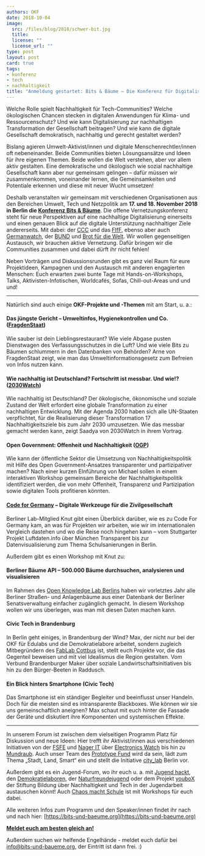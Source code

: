 ```yaml
---
authors: OKF
date: 2018-10-04
image: 
  src: /files/blog/2018/schwer-bit.jpg
  title: 
  license: ""
  license_url: ""
type: post
layout: post
card: true
tags:
- konferenz
- tech
- nachhaltigkeit
title: "Anmeldung gestartet: Bits & Bäume – Die Konferenz für Digitalisierung, Tech und Nachhaltigkeit"
---
```


Welche Rolle spielt Nachhaltigkeit für Tech-Communities? Welche ökologischen Chancen stecken in digitalen Anwendungen für Klima- und Ressourcenschutz? Und wie kann Digitalisierung zur nachhaltigen Transformation der Gesellschaft beitragen? Und wie kann die digitale Gesellschaft demokratisch, nachhaltig und gerecht gestaltet werden?

Bislang agieren Umwelt-Aktivist/innen und digitale Menschenrechtler/innen oft nebeneinander. Beide Communities bieten Lösungsansätze und Ideen für ihre eigenen Themen. Beide wollen die Welt verstehen, aber vor allem aktiv gestalten. Eine demokratische und ökologisch wie sozial nachhaltige Gesellschaft kann aber nur gemeinsam gelingen – dafür müssen wir zusammenkommen, voneinander lernen, die Gemeinsamkeiten und Potentiale erkennen und diese mit neuer Wucht umsetzen!

Deshalb veranstalten wir gemeinsam mit verschiedenen Organisationen aus den Bereichen Umwelt, Tech und Netzpolitik am **17. und 18. November 2018 in Berlin die [Konferenz Bits & Bäume](https://bits-und-baeume.org)**. Die offene Vernetzungskonferenz steht für neue Perspektiven auf eine nachhaltige Digitalisierung einerseits und einen genauen Blick auf die digitale Unterstützung nachhaltiger Ziele andererseits. Mit dabei: der [CCC](https://www.ccc.de/) und das [FIfF](https://www.fiff.de/), ebenso aber auch [Germanwatch](https://germanwatch.org/), der [BUND](https://www.bund.net/) und [Brot für die Welt](https://www.brot-fuer-die-welt.de/). Wir wollen gegenseitigen Austausch, wir brauchen aktive Vernetzung. Dafür bringen wir die Communities zusammen und dabei dürft ihr nicht fehlen!

Neben Vorträgen und Diskussionsrunden gibt es ganz viel Raum für eure Projektideen, Kampagnen und den Austausch mit anderen engagierten Menschen: Euch erwarten zwei bunte Tage mit Hands-on-Workshops, Talks, Aktivisten-Infotischen, Worldcafés, Sofas, Chill-out-Areas und und und!

----

Natürlich sind auch einige **OKF-Projekte und -Themen** mit am Start, u. a.:

#### Das jüngste Gericht – Umweltinfos, Hygienekontrollen und Co. ([FragdenStaat](https://fragdenstaat.de/))

Wie sauber ist dein Lieblingsrestaurant? Wie viele Abgase pusten Dienstwagen des Verfassungsschutzes in die Luft? Und wie viele Bits zu Bäumen schlummern in den Datenbanken von Behörden? Arne von FragdenStaat zeigt, wie man das Umweltinformationsgesetz zum Befreien von Infos nutzen kann.

#### Wie nachhaltig ist Deutschland? Fortschritt ist messbar. Und wie!? ([2030Watch](https://www.2030-watch.de/))

Wie nachhaltig ist Deutschland? Der ökologische, ökonomische und soziale Zustand der Welt erfordert eine globale Transformation zu einer nachhaltigen Entwicklung. Mit der Agenda 2030 haben sich alle UN-Staaten verpflichtet, für die Realisierung dieser Transformation 17 Nachhaltigkeitsziele bis zum Jahr 2030 umzusetzen. Wie das messbar gemacht werden kann, zeigt Saadya von 2030Watch in ihrem Vortrag.

#### Open Government: Offenheit und Nachhaltigkeit ([OGP](https://okfn.de/themen/offenes-regierungshandeln/))

Wie kann der öffentliche Sektor die Umsetzung von Nachhaltigkeitspolitik mit Hilfe des Open Government-Ansatzes transparenter und partizipativer machen? Nach einer kurzen EInführung von Michael sollen in einem interaktiven Workshop gemeinsam Bereiche der Nachhaltigkeitspolitik identifiziert werden, die von mehr Offenheit, Transparenz und Partizipation sowie digitalen Tools profitieren könnten.

#### [Code for Germany](https://codefor.de/) – Digitale Werkzeuge für die Zivilgesellschaft
Berliner Lab-Mitglied Knut gibt einen Überblick darüber, wie es zu Code For Germany kam, an was für Projekten wir arbeiten, wie wir im internationalen Vergleich dastehen und wo die Reise noch hingehen kann – vom Stuttgarter Projekt Luftdaten.info über München Transparent bis zur Datenvisualisierung zum Thema Schulsanierungen in Berlin.

Außerdem gibt es einen Workshop mit Knut zu: 
#### Berliner Bäume API – 500.000 Bäume durchsuchen, analysieren und visualisieren
Im Rahmen des [Open Knowledge Lab Berlins](https://codefor.de/berlin/) haben wir vorletztes Jahr alle Berliner Straßen- und Anlagenbäume aus einer Datenbank der Berliner Senatsverwaltung einfacher zugänglich gemacht. In diesem Workshop wollen wir uns überlegen, was man mit diesen Daten machen kann.

#### Civic Tech in Brandenburg
In Berlin geht einiges, in Brandenburg der Wind? Max, der nicht nur bei der OKF für Edulabs und die Demokratielabore arbeitet, sondern zugleich Mitbegründern des [FabLab Cottbus](http://blog.fablab-cottbus.de/) ist, stellt euch Projekte vor, die das Gegenteil beweisen und mit viel Idealismus die Region gestalten. Vom Verbund Brandenburger Maker über soziale Landwirtschaftsinitiativen bis hin zu den Bürger-Beeten in Raddusch. 

#### Ein Blick hinters Smartphone (Civic Tech)
Das Smartphone ist ein ständiger Begleiter und beeinflusst unser Handeln. Doch für die meisten sind es intransparente Blackboxes. Wie können wir sie uns gemeinschaftlich aneignen? Max schaut mit euch hinter die Fassade der Geräte und diskutiert ihre Komponenten und systemischen Effekte. 

----

In unserem Forum ist zwischen dem vielseitigen Programm Platz für Diskussion und neue Ideen: Hier trefft ihr Aktivist/innen aus verschiedenen Initiativen von der [FSFE](http://fsfe.org/) und [Nager IT](https://www.nager-it.de/) über [Electronics Watch](http://electronicswatch.org/de) bis hin zu [Mundraub](https://mundraub.org/). Auch unser Team des [Prototype Fund](https://prototypefund.de/) wird da sein, lädt zum Thema „Stadt, Land, Smart“ ein und stellt die Initiative [city_lab](http://citylab.berlin/) Berlin vor. 

Außerdem gibt es ein Jugend-Forum, wo ihr euch u. a. mit [Jugend hackt](https://jugendhackt.org/), den [Demokratielaboren](https://demokratielabore.de/), der [Naturfreundejugend](https://www.naturfreundejugend.de/) oder dem Projekt [youboX](https://youpan.de/) der Stiftung Bildung über Nachhaltigkeit und Tech in der Jugendarbeit austauschen könnt! Auch [Chaos macht Schule](https://www.ccc.de/schule) ist mit Workshops für euch dabei.

Alle weiteren Infos zum Programm und den Speaker/innen findet ihr nach und nach hier: [https://bits-und-baeume.org](https://bits-und-baeume.org)

**[Meldet euch am besten gleich an!](https://pretix.eu/bits-und-baeume/171811/)** 

Außerdem suchen wir helfende Engelhände - meldet euch dafür bei [info@bits-und-baueme.org](mailto:info@bits-und-baueme.org), der Eintritt ist dann frei. :)
